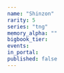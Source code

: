 ```yaml
---
name: "Shinzon"
rarity: 5
series: "tng"
memory_alpha: ""
bigbook_tier:
events:
in_portal:
published: false
---
```

